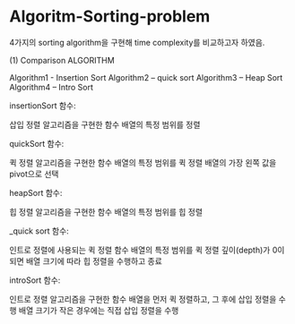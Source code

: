 # Algoritm-Sorting-problem

4가지의 sorting algorithm을 구현해 time complexity를 비교하고자 하였음.

(1) Comparison ALGORITHM

Algorithm1 - Insertion Sort
Algorithm2 – quick sort
Algorithm3 – Heap Sort
Algorithm4 – Intro Sort

insertionSort 함수:

삽입 정렬 알고리즘을 구현한 함수
배열의 특정 범위를 정렬

quickSort 함수:

퀵 정렬 알고리즘을 구현한 함수
배열의 특정 범위를 퀵 정렬
배열의 가장 왼쪽 값을 pivot으로 선택

heapSort 함수:

힙 정렬 알고리즘을 구현한 함수
배열의 특정 범위를 힙 정렬

_quick sort 함수:

인트로 정렬에 사용되는 퀵 정렬 함수
배열의 특정 범위를 퀵 정렬
깊이(depth)가 0이 되면 배열 크기에 따라 힙 정렬을 수행하고 종료

introSort 함수:

인트로 정렬 알고리즘을 구현한 함수
배열을 먼저 퀵 정렬하고, 그 후에 삽입 정렬을 수행
배열 크기가 작은 경우에는 직접 삽입 정렬을 수행
